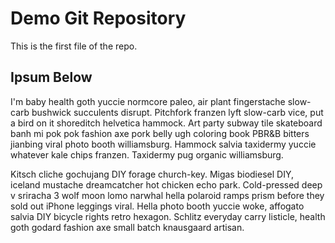 # Demo Git Repository

This is the first file of the repo.

## Ipsum Below
I'm baby health goth yuccie normcore paleo, air plant fingerstache slow-carb bushwick succulents disrupt. Pitchfork franzen lyft slow-carb vice, put a bird on it shoreditch helvetica hammock. Art party subway tile skateboard banh mi pok pok fashion axe pork belly ugh coloring book PBR&B bitters jianbing viral photo booth williamsburg. Hammock salvia taxidermy yuccie whatever kale chips franzen. Taxidermy pug organic williamsburg.

Kitsch cliche gochujang DIY forage church-key. Migas biodiesel DIY, iceland mustache dreamcatcher hot chicken echo park. Cold-pressed deep v sriracha 3 wolf moon lomo narwhal hella polaroid ramps prism before they sold out iPhone leggings viral. Hella photo booth yuccie woke, affogato salvia DIY bicycle rights retro hexagon. Schlitz everyday carry listicle, health goth godard fashion axe small batch knausgaard artisan.